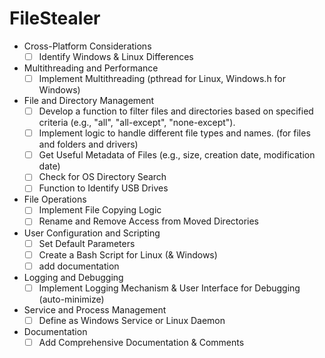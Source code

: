 # FileStealer

* Cross-Platform Considerations
  - [ ] Identify Windows & Linux Differences
      
* Multithreading and Performance
  - [ ] Implement Multithreading (pthread for Linux, Windows.h for Windows)

* File and Directory Management
  - [ ] Develop a function to filter files and directories based on specified criteria (e.g., "all", "all-except", "none-except").
  - [ ] Implement logic to handle different file types and names. (for files and folders and drivers)
  - [ ] Get Useful Metadata of Files (e.g., size, creation date, modification date) 
  - [ ] Check for OS Directory Search
  - [ ] Function to Identify USB Drives

* File Operations
  - [ ] Implement File Copying Logic
  - [ ] Rename and Remove Access from Moved Directories

* User Configuration and Scripting
  - [ ] Set Default Parameters
  - [ ] Create a Bash Script for Linux (& Windows)
  - [ ] add documentation

* Logging and Debugging
  - [ ] Implement Logging Mechanism & User Interface for Debugging (auto-minimize)

* Service and Process Management
  - [ ] Define as Windows Service or Linux Daemon

* Documentation
  - [ ] Add Comprehensive Documentation & Comments
